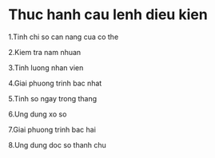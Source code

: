 # Thuc hanh cau lenh dieu kien

1.Tinh chi so can nang cua co the

2.Kiem tra nam nhuan

3.Tinh luong nhan vien

4.Giai phuong trinh bac nhat

5.Tinh so ngay trong thang

6.Ung dung xo so

7.Giai phuong trinh bac hai

8.Ung dung doc so thanh chu
